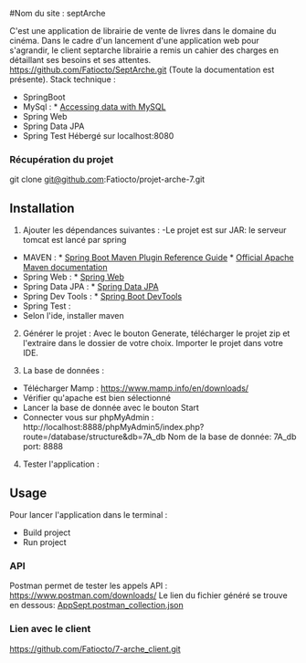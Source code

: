 #Nom du site : septArche

C'est une application de librairie de vente de livres dans le domaine du cinéma. 
Dans le cadre d'un lancement d'une application web pour s'agrandir, le client septarche librairie a remis un cahier des charges
en détaillant ses besoins et ses attentes.
https://github.com/Fatiocto/SeptArche.git (Toute la documentation est présente).
Stack technique :
- SpringBoot
- MySql : * [Accessing data with MySQL](https://spring.io/guides/gs/accessing-data-mysql/)
- Spring Web
- Spring Data JPA
- Spring Test
Hébergé sur localhost:8080


### Récupération du projet
git clone git@github.com:Fatiocto/projet-arche-7.git

## Installation
1. Ajouter les dépendances suivantes :
-Le projet est sur JAR: le serveur tomcat est lancé par spring
- MAVEN :   * [Spring Boot Maven Plugin Reference Guide](https://docs.spring.io/spring-boot/docs/3.0.5/maven-plugin/reference/html/)
            * [Official Apache Maven documentation](https://maven.apache.org/guides/index.html)
- Spring Web : * [Spring Web](https://docs.spring.io/spring-boot/docs/3.0.5/reference/htmlsingle/#web)
- Spring Data JPA : * [Spring Data JPA](https://docs.spring.io/spring-boot/docs/3.0.5/reference/htmlsingle/#data.sql.jpa-and-spring-data)
- Spring Dev Tools : * [Spring Boot DevTools](https://docs.spring.io/spring-boot/docs/3.0.5/reference/htmlsingle/#using.devtools)
- Spring Test : 
- Selon l'ide, installer maven

2. Générer le projet :
 Avec le bouton Generate, télécharger  le projet zip et l'extraire dans le dossier de votre choix.
Importer le projet dans votre IDE.

3. La base de données :
- Télécharger Mamp : https://www.mamp.info/en/downloads/
- Vérifier qu'apache est bien sélectionné
- Lancer la base de donnée avec le bouton Start
- Connecter vous sur phpMyAdmin : http://localhost:8888/phpMyAdmin5/index.php?route=/database/structure&db=7A_db
Nom de la base de donnée: 7A_db
port: 8888

4. Tester l'application :
## Usage
Pour lancer l'application dans le terminal :
- Build project
- Run project

### API
Postman permet de tester les appels API : https://www.postman.com/downloads/
Le lien du fichier généré se trouve en dessous: 
[AppSept.postman_collection.json](AppSept.postman_collection.json)

### Lien avec le client
https://github.com/Fatiocto/7-arche_client.git




